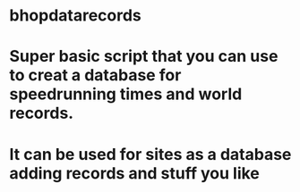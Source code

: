    # bhopdatarecords
# Super basic script that you can use to creat a database for speedrunning times and world records.
     
# It can be used for sites as a database adding records and stuff you like
  
   
         

  
     

